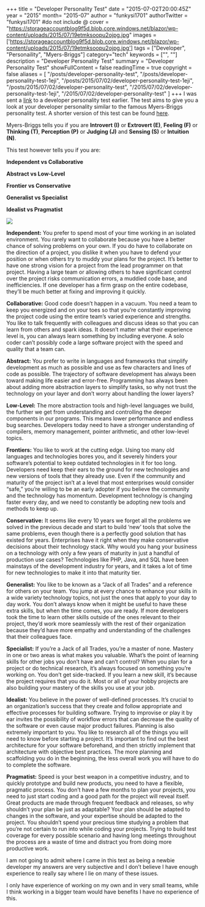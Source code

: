 +++
title = "Developer Personality Test"
date = "2015-07-02T20:00:45Z"
year = "2015"
month= "2015-07"
author = "funkysi1701"
authorTwitter = "funkysi1701" #do not include @
cover = "https://storageaccountblog9f5d.blob.core.windows.net/blazor/wp-content/uploads/2015/07/19etmksoopu2ojpg.jpg"
images = ['https://storageaccountblog9f5d.blob.core.windows.net/blazor/wp-content/uploads/2015/07/19etmksoopu2ojpg.jpg']
tags = ["Developer", "Personaility", "Myers-Briggs"]
category="tech"
keywords = ["", ""]
description =  "Developer Personality Test"
summary = "Developer Personality Test"
showFullContent = false
readingTime = true
copyright = false
aliases = [
    "/posts/developer-personality-test",
    "/posts/developer-personality-test-1eji",
    "/posts/2015/07/02/developer-personality-test-1eji",
    "/posts/2015/07/02/developer-personality-test",
    "/2015/07/02/developer-personality-test-1eji",
    "/2015/07/02/developer-personality-test"
]
+++
I was sent a [link](https://www.surveygizmo.com/s3/1883619/Developer-Personality-Test) to a developer personality test earlier. The test aims to give you a look at your developer personality similar to the famous Myers-Briggs personality test. A shorter version of this test can be found [here](https://www.surveygizmo.com/s3/1900187/Short-Developer-Personality-Test).

Myers-Briggs tells you if you are **Introvert (I)** or **Extrovert (E)**, **Feeling (F)** or **Thinking (T)**, **Perception (P)** or **Judging (J)** and **Sensing (S)** or **Intuition (N)**.

This test however tells you if you are:

**Independent vs Collaborative**

**Abstract vs Low-Level**

**Frontier vs Conservative**

**Generalist vs Specialist**

**Idealist vs Pragmatist**

![](https://storageaccountblog9f5d.blob.core.windows.net/blazor/wp-content/uploads/2015/07/19etmksoopu2ojpg.jpg)

**Independent:**
You prefer to spend most of your time working in an isolated environment.  You rarely want to collaborate because you have a better chance of solving problems on your own.  If you do have to collaborate on the direction of a project, you dislike it when you have to defend your position or when others try to muddy your plans for the project.  It’s better to have one strong vision for a project from the lead programmer on that project.  Having a large team or allowing others to have significant control over the project risks communication errors, a muddied code base, and inefficiencies.  If one developer has a firm grasp on the entire codebase, they’ll be much better at fixing and improving it quickly.

**Collaborative:**
Good code doesn’t happen in a vacuum.  You need a team to keep you energized and on your toes so that you’re constantly improving the project code using the entire team’s varied experience and strengths.  You like to talk frequently with colleagues and discuss ideas so that you can learn from others and spark ideas.  It doesn’t matter what their experience level is, you can always learn something by including everyone.  A solo coder can’t possibly code a large software project with the speed and quality that a team can.

**Abstract:**
You prefer to write in languages and frameworks that simplify development as much as possible and use as few characters and lines of code as possible. The trajectory of software development has always been toward making life easier and error-free. Programming has always been about adding more abstraction layers to simplify tasks, so why not trust the technology on your layer and don’t worry about handling the lower layers?

**Low-Level:**
The more abstraction tools and high-level languages we build, the further we get from understanding and controlling the deeper components in our programs.  This means lower performance and endless bug searches.  Developers today need to have a stronger understanding of compilers, memory management, pointer arithmetic, and other low-level topics.

**Frontiers:**
You like to work at the cutting edge.  Using too many old languages and technologies bores you, and it severely hinders your software’s potential to keep outdated technologies in it for too long. Developers need keep their ears to the ground for new technologies and new versions of tools that they already use.  Even if the community and maturity of the project isn’t at a level that most enterprises would consider “safe,” you’re willing to be an early adopter if you believe the community and the technology has momentum.  Development technology is changing faster every day, and we need to constantly be adopting new tools and methods to keep up.

**Conservative:**
It seems like every 10 years we forget all the problems we solved in the previous decade and start to build ‘new’ tools that solve the same problems, even though there is a perfectly good solution that has existed for years.  Enterprises have it right when they make conservative decisions about their technology stack. Why would you hang your business on a technology with only a few years of maturity in just a handful of production use cases?  Technologies like PHP, Java, and SQL have been mainstays of the development industry for years, and it takes a lot of time for new technologies to make it into that maturity tier.

**Generalist:**
You like to be known as a “Jack of all Trades” and a reference for others on your team. You jump at every chance to enhance your skills in a wide variety technology topics, not just the ones that apply to your day to day work.  You don’t always know when it might be useful to have these extra skills, but when the time comes, you are ready.  If more developers took the time to learn other skills outside of the ones relevant to their project, they’d work more seamlessly with the rest of their organization because they’d have more empathy and understanding of the challenges that their colleagues face.

**Specialist:**
If you’re a Jack of all Trades, you’re a master of none. Mastery in one or two areas is what makes you valuable.  What’s the point of learning skills for other jobs you don’t have and can’t control? When you plan for a project or do technical research, it’s always focused on something you’re working on. You don’t get side-tracked. If you learn a new skill, it’s because the project requires that you do it. Most or all of your hobby projects are also building your mastery of the skills you use at your job.

**Idealist:**
You believe in the power of well-defined processes. It’s crucial to an organization’s success that they create and follow appropriate and effective processes for building software. Trying to improvise or play it by ear invites the possibility of workflow errors that can decrease the quality of the software or even cause major product failures. Planning is also extremely important to you.  You like to research all of the things you will need to know before starting a project.  It’s important to find out the best architecture for your software beforehand, and then strictly implement that architecture with objective best practices.  The more planning and scaffolding you do in the beginning, the less overall work you will have to do to complete the software.

**Pragmatist:**
Speed is your best weapon in a competitive industry, and to quickly prototype and build new products, you need to have a flexible, pragmatic process.  You don’t have a few months to plan your projects, you need to just start coding and a good path for the project will reveal itself.  Great products are made through frequent feedback and releases, so why shouldn’t your plan be just as adaptable? Your plan should be adapted to changes in the software, and your expertise should be adapted to the project. You shouldn’t spend your precious time studying a problem that you’re not certain to run into while coding your projects.  Trying to build test coverage for every possible scenario and having long meetings throughout the process are a waste of time and distract you from doing more productive work.

I am not going to admit where I came in this test as being a newbie developer my answers are very subjective and I don’t believe I have enough experience to really say where I lie on many of these issues.

I only have experience of working on my own and in very small teams, while I think working in a bigger team would have benefits I have no experience of this.